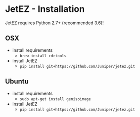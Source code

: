 # JetEZ - Installation

JetEZ requires Python 2.7+ (recommended 3.6)!

## OSX

+ install requirements
    + `brew install cdrtools`
+ install JetEZ
    + `pip install git+https://github.com/Juniper/jetez.git`

## Ubuntu

+ install requirements
    + `sudo apt-get install genisoimage`
+ install JetEZ
    + `pip install git+https://github.com/Juniper/jetez.git`
